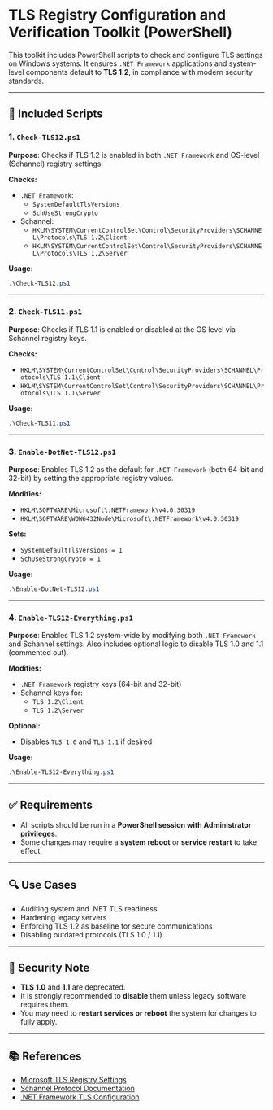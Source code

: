 # TLS Registry Configuration and Verification Toolkit (PowerShell)

This toolkit includes PowerShell scripts to check and configure TLS settings on Windows systems. It ensures `.NET Framework` applications and system-level components default to **TLS 1.2**, in compliance with modern security standards.

---

## 📁 Included Scripts

### 1. `Check-TLS12.ps1`

**Purpose**: Checks if TLS 1.2 is enabled in both `.NET Framework` and OS-level (Schannel) registry settings.

**Checks:**
- `.NET Framework`:
  - `SystemDefaultTlsVersions`
  - `SchUseStrongCrypto`
- Schannel:
  - `HKLM\SYSTEM\CurrentControlSet\Control\SecurityProviders\SCHANNEL\Protocols\TLS 1.2\Client`
  - `HKLM\SYSTEM\CurrentControlSet\Control\SecurityProviders\SCHANNEL\Protocols\TLS 1.2\Server`

**Usage:**
```powershell
.\Check-TLS12.ps1
```

---

### 2. `Check-TLS11.ps1`

**Purpose**: Checks if TLS 1.1 is enabled or disabled at the OS level via Schannel registry keys.

**Checks:**
- `HKLM\SYSTEM\CurrentControlSet\Control\SecurityProviders\SCHANNEL\Protocols\TLS 1.1\Client`
- `HKLM\SYSTEM\CurrentControlSet\Control\SecurityProviders\SCHANNEL\Protocols\TLS 1.1\Server`

**Usage:**
```powershell
.\Check-TLS11.ps1
```

---

### 3. `Enable-DotNet-TLS12.ps1`

**Purpose**: Enables TLS 1.2 as the default for `.NET Framework` (both 64-bit and 32-bit) by setting the appropriate registry values.

**Modifies:**
- `HKLM\SOFTWARE\Microsoft\.NETFramework\v4.0.30319`
- `HKLM\SOFTWARE\WOW6432Node\Microsoft\.NETFramework\v4.0.30319`

**Sets:**
- `SystemDefaultTlsVersions = 1`
- `SchUseStrongCrypto = 1`

**Usage:**
```powershell
.\Enable-DotNet-TLS12.ps1
```

---

### 4. `Enable-TLS12-Everything.ps1`

**Purpose**: Enables TLS 1.2 system-wide by modifying both `.NET Framework` and Schannel settings. Also includes optional logic to disable TLS 1.0 and 1.1 (commented out).

**Modifies:**
- `.NET Framework` registry keys (64-bit and 32-bit)
- Schannel keys for:
  - `TLS 1.2\Client`
  - `TLS 1.2\Server`

**Optional:**
- Disables `TLS 1.0` and `TLS 1.1` if desired

**Usage:**
```powershell
.\Enable-TLS12-Everything.ps1
```

---

## ✅ Requirements

- All scripts should be run in a **PowerShell session with Administrator privileges**.
- Some changes may require a **system reboot** or **service restart** to take effect.

---

## 🔍 Use Cases

- Auditing system and .NET TLS readiness
- Hardening legacy servers
- Enforcing TLS 1.2 as baseline for secure communications
- Disabling outdated protocols (TLS 1.0 / 1.1)

---

## 🚡 Security Note

- **TLS 1.0** and **1.1** are deprecated.
- It is strongly recommended to **disable** them unless legacy software requires them.
- You may need to **restart services or reboot** the system for changes to fully apply.

---

## 📚 References

- [Microsoft TLS Registry Settings](https://learn.microsoft.com/en-us/windows-server/security/tls/tls-registry-settings)
- [Schannel Protocol Documentation](https://learn.microsoft.com/en-us/windows/win32/secauthn/protocols-in-tls-ssl--schannel-ssp-)
- [.NET Framework TLS Configuration](https://learn.microsoft.com/en-us/dotnet/framework/network-programming/tls#configure-your-appl)
